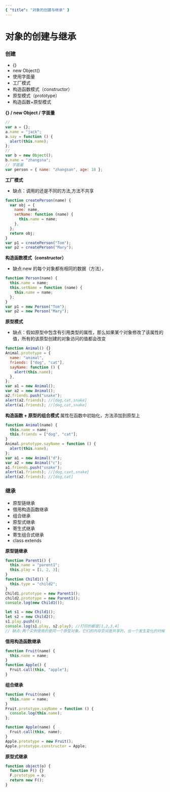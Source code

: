 ```yaml
---
{ "title": "对象的创建与继承" }
---
```


# 对象的创建与继承

### 创建

- {}
- new Object()
- 使用字面量
- 工厂模式
- 构造函数模式（constructor）
- 原型模式（prototype）
- 构造函数+原型模式

**{} / new Object / 字面量**

```js
//
var a = {};
a.name = "jack";
a.say = function () {
  alert(this.name);
};
//
var b = new Object();
b.name = "zhangsna";
// 字面量
var person = { name: "zhangsan", age: 18 };
```

**工厂模式**

- 缺点：调用的还是不同的方法,方法不共享

```js
function createPerson(name) {
  var obj = {
    name: name,
    setName: function (name) {
      this.name = name;
    },
  };
  return obj;
}
var p1 = createPerson("Tom");
var p2 = createPerson("Mary");
```

**构造函数模式（constructor）**

- 缺点:new 的每个对象都有相同的数据（方法），

```js
function Person(name) {
  this.name = name;
  this.setName = function (name) {
    this.name = name;
  };
}
var p1 = new Person("Tom");
var p2 = new Person("Mary");
```

**原型模式**

- 缺点：假如原型中包含有引用类型的属性，那么如果某个对象修改了该属性的值，所有的该原型创建的对象访问的值都会改变

```js
function Animal() {}
Animal.prototype = {
  name: "animal",
  friends: ["dog", "cat"],
  sayName: function () {
    alert(this.name);
  },
};
var a1 = new Animal();
var a2 = new Animal();
a2.friends.push("snake");
alert(a2.friends); //[dog,cat,snake]
alert(a1.friends); //[dog,cat,snake]
```

**构造函数 + 原型的组合模式**
属性在函数中初始化，方法添加到原型上

```js
function Animal(name) {
  this.name = name;
  this.friends = ["dog", "cat"];
}
Animal.prototype.sayName = function () {
  alert(this.name);
};
var a1 = new Animal("d");
var a2 = new Animal("c");
a1.friends.push("snake");
alert(a1.friends); //[dog,caxt,snake]
alert(a2.friends); //[dog,cat]
```

### 继承

- 原型链继承
- 借用构造函数继承
- 组合继承
- 原型式继承
- 寄生式继承
- 寄生组合式继承
- class extends

**原型链继承**

```js
function Parent1() {
  this.name = "parent1";
  this.play = [1, 2, 3];
}
function Child1() {
  this.type = "child2";
}
Child1.prototype = new Parent1();
child2.prototype = new Parent1();
console.log(new Child1());

let s1 = new Child1();
let s2 = new Child2();
s1.play.push(4);
console.log(s1.play, s2.play); //打印的都是[1,2,3,4]
// 缺点:两个实例使用的是同一个原型对象。它们的内存空间是共享的，当一个发生变化的时候，另外一个也随之进行了变化，这就是使用原型链继承方式的一个缺点
```

**借用构造函数继承**

```js
function Fruit(name) {
  this.name = name;
}
function Apple() {
  Fruit.call(this, "apple");
}
```

**组合继承**

```js
function Fruit(name) {
  this.name = name;
}
Fruit.prototype.sayName = function () {
  console.log(this.name);
};

function Apple(name) {
  Fruit.call(this, name);
}
Apple.prototype = new Fruit();
Apple.prototype.constructor = Apple;
```

**原型式继承**

```js
function object(o) {
  function F() {}
  F.prototype = o;
  return new F();
}
```
